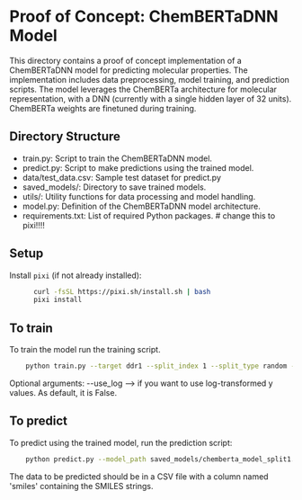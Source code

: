 # Proof of Concept: ChemBERTaDNN Model

This directory contains a proof of concept implementation of a ChemBERTaDNN model for predicting molecular properties. 
The implementation includes data preprocessing, model training, and prediction scripts.
The model leverages the ChemBERTa architecture for molecular representation, with a DNN (currently with a single hidden 
layer of 32 units). ChemBERTa weights are finetuned during training.

## Directory Structure
 - train.py: Script to train the ChemBERTaDNN model.
 - predict.py: Script to make predictions using the trained model.
 - data/test_data.csv: Sample test dataset for predict.py
 - saved_models/: Directory to save trained models.
 - utils/: Utility functions for data processing and model handling.
 - model.py: Definition of the ChemBERTaDNN model architecture.
 - requirements.txt: List of required Python packages. # change this to pixi!!!!

## Setup
Install `pixi` (if not already installed):

```bash
      curl -fsSL https://pixi.sh/install.sh | bash
      pixi install
```

## To train 
To train the model run the training script. 
```bash
    python train.py --target ddr1 --split_index 1 --split_type random --save_dir saved_models
```
Optional arguments:
   --use_log --> if you want to use log-transformed y values. As default, it is False. 

## To predict
To predict using the trained model, run the prediction script:

```bash
    python predict.py --model_path saved_models/chemberta_model_split1.pth --input_data data/test_data.csv --output_path predictions.csv
```
The data to be predicted should be in a CSV file with a column named 'smiles' containing the SMILES strings.


